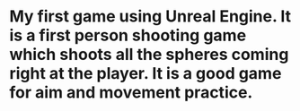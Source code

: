 # My first game using Unreal Engine. It is a first person shooting game which shoots all the spheres coming right at the player. It is a good game for aim and movement practice. 
